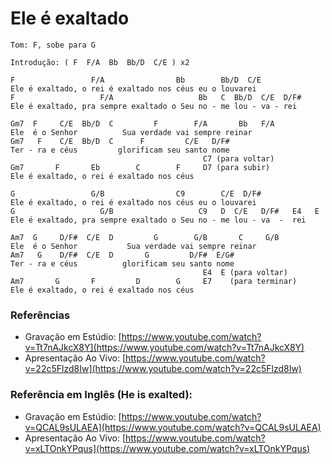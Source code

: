 # Ele é exaltado

```
Tom: F, sobe para G
```

```
Introdução: ( F  F/A  Bb  Bb/D  C/E ) x2
```

```
F                 F/A                Bb        Bb/D  C/E
Ele é exaltado, o rei é exaltado nos céus eu o louvarei
F                   F/A                   Bb   C  Bb/D  C/E  D/F#
Ele é exaltado, pra sempre exaltado o Seu no - me lou - va - rei

Gm7  F     C/E  Bb/D  C         F        F/A       Bb   F/A
Ele  é o Senhor          Sua verdade vai sempre reinar
Gm7   F    C/E  Bb/D  C      F         C/E   D/F#
Ter - ra e céus         glorificam seu santo nome
                                           C7 (para voltar)
Gm7       F       Eb        C        F     D7 (para subir)
Ele é exaltado, o rei é exaltado nos céus

G                 G/B                C9        C/E  D/F#
Ele é exaltado, o rei é exaltado nos céus eu o louvarei
G                   G/B                   C9   D  C/E   D/F#   E4   E
Ele é exaltado, pra sempre exaltado o Seu no - me lou - va  -  rei

Am7  G     D/F#  C/E  D         G        G/B       C     G/B
Ele  é o Senhor           Sua verdade vai sempre reinar
Am7   G    D/F#  C/E  D       G         D/F#  E/G#
Ter - ra e céus          glorificam seu santo nome
                                           E4  E (para voltar)
Am7       G       F         D        G     E7    (para terminar)
Ele é exaltado, o rei é exaltado nos céus
```

### Referências

* Gravação em Estúdio: [https://www.youtube.com/watch?v=Tt7nAJkcX8Y](https://www.youtube.com/watch?v=Tt7nAJkcX8Y)
* Apresentação Ao Vivo: [https://www.youtube.com/watch?v=22c5Flzd8Iw](https://www.youtube.com/watch?v=22c5Flzd8Iw)

### Referência em Inglês (He is exalted):

* Gravação em Estúdio: [https://www.youtube.com/watch?v=QCAL9sULAEA](https://www.youtube.com/watch?v=QCAL9sULAEA)
* Apresentação Ao Vivo: [https://www.youtube.com/watch?v=xLTOnkYPqus](https://www.youtube.com/watch?v=xLTOnkYPqus)

